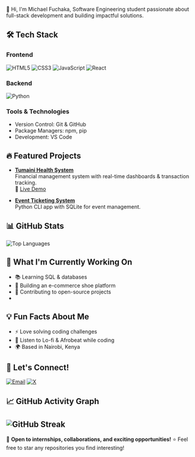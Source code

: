 👋 Hi, I'm Michael Fuchaka, Software Engineering student passionate about full-stack development and building impactful solutions.  

## 🛠️ Tech Stack
### Frontend
![HTML5](https://img.shields.io/badge/-HTML5-E34F26?style=flat-square&logo=html5&logoColor=white)
![CSS3](https://img.shields.io/badge/-CSS3-1572B6?style=flat-square&logo=css3&logoColor=white)
![JavaScript](https://img.shields.io/badge/-JavaScript-F7DF1E?style=flat-square&logo=javascript&logoColor=black)
![React](https://img.shields.io/badge/-React-61DAFB?style=flat-square&logo=react&logoColor=black)
### Backend
![Python](https://img.shields.io/badge/-Python-3776AB?style=flat-square&logo=python&logoColor=white)

### Tools & Technologies
- Version Control: Git & GitHub
- Package Managers: npm, pip
- Development: VS Code

## 🔥 Featured Projects
- **[Tumaini Health System](https://github.com/michaelfuchaka/Capstone-Project-Tumaini-Health-System)**  
  Financial management system with real-time dashboards & transaction tracking.  
  🔗 [Live Demo](https://michaelfuchaka.github.io/Capstone-Project-Tumaini-Health-System/)

- **[Event Ticketing System](https://github.com/michaelfuchaka/event-ticketing-system)**  
  Python CLI app with SQLite for event management.  
## 📊 GitHub Stats
<!--![Michael's GitHub stats](https://github-readme-stats.vercel.app/api?username=michaelfuchaka&show_icons=true&theme=radical) --> 

![Top Languages](https://github-readme-stats.vercel.app/api/top-langs/?username=michaelfuchaka&layout=compact&theme=radical)

## 🎯 What I'm Currently Working On
- 📚 Learning SQL & databases  
- 🔨 Building an e-commerce shoe platform  
- 🌟 Contributing to open-source projects
- 
## 💡 Fun Facts About Me
- ⚡ Love solving coding challenges  
- 🎵 Listen to Lo-fi & Afrobeat while coding  
- 🌍 Based in Nairobi, Kenya  

## 🤝 Let's Connect!
[![Email](https://img.shields.io/badge/-Email-D14836?style=flat-square&logo=gmail&logoColor=white)](mailto:fuchakamichael06@gmail.com)
[![X](https://img.shields.io/badge/-X-000000?style=flat-square&logo=twitter&logoColor=white)](https://x.com/MrAbc254)

<!--
[![LinkedIn](https://img.shields.io/badge/-LinkedIn-0077B5?style=flat-square&logo=linkedin&logoColor=white)](your-linkedin-url)

[![Portfolio](https://img.shields.io/badge/-Portfolio-000000?style=flat-square&logo=vercel&logoColor=white)](your-portfolio-url)-->

## 📈 GitHub Activity Graph
![GitHub Streak](https://github-readme-streak-stats.herokuapp.com/?user=michaelfuchaka&theme=radical)
---

💼 **Open to internships, collaborations, and exciting opportunities!**
⭐️ Feel free to star any repositories you find interesting!

<!--
**michaelfuchaka/michaelfuchaka** is a ✨ _special_ ✨ repository because its `README.md` (this file) appears on your GitHub profile.

Here are some ideas to get you started:

- 🔭 I’m currently working on ...
- 🌱 I’m currently learning ...
- 👯 I’m looking to collaborate on ...
- 🤔 I’m looking for help with ...
- 💬 Ask me about ...
- 📫 How to reach me: ...
- 😄 Pronouns: ...
- ⚡ Fun fact: ...
-->
